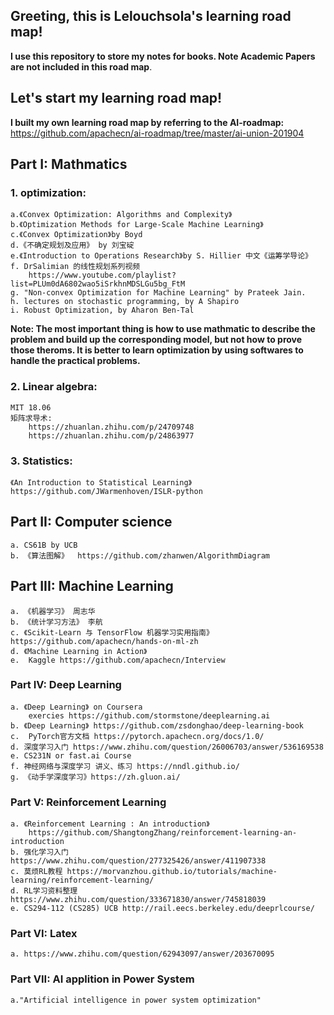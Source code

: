 ## Greeting, this is Lelouchsola's learning road map!
__I use this repository to store my notes for books. Note Academic Papers are not included in this road map__.

## Let's start my learning road map!
__I built my own learning road map by referring to the AI-roadmap:__  
https://github.com/apachecn/ai-roadmap/tree/master/ai-union-201904

## Part I: Mathmatics
### 1. optimization: 
    a.《Convex Optimization: Algorithms and Complexity》
    b.《Optimization Methods for Large-Scale Machine Learning》
    c.《Convex Optimization》by Boyd 
    d.《不确定规划及应用》 by 刘宝碇 
    e.《Introduction to Operations Research》by S. Hillier 中文《运筹学导论》
    f. DrSalimian 的线性规划系列视频 
        https://www.youtube.com/playlist?list=PLUm0dA6802wao5iSrkhnMDSLGu5bg_FtM 
    g. "Non-convex Optimization for Machine Learning" by Prateek Jain. 
    h. lectures on stochastic programming, by A Shapiro
    i. Robust Optimization, by Aharon Ben-Tal

__Note: The most important thing is how to use mathmatic to describe the problem and build up the corresponding model, but not how to prove those theroms. It is better to learn optimization by using softwares to handle the practical problems.__
### 2. Linear algebra: 
    MIT 18.06
    矩阵求导术: 
        https://zhuanlan.zhihu.com/p/24709748
        https://zhuanlan.zhihu.com/p/24863977 
### 3. Statistics:
    《An Introduction to Statistical Learning》 https://github.com/JWarmenhoven/ISLR-python

## Part II: Computer science
    a. CS61B by UCB
    b. 《算法图解》  https://github.com/zhanwen/AlgorithmDiagram

## Part III: Machine Learning
    a. 《机器学习》 周志华  
    b. 《统计学习方法》 李航  
    c. 《Scikit-Learn 与 TensorFlow 机器学习实用指南》 https://github.com/apachecn/hands-on-ml-zh  
    d. 《Machine Learning in Action》  
    e.  Kaggle https://github.com/apachecn/Interview

### Part IV: Deep Learning
    a. 《Deep Learning》 on Coursera  
        exercies https://github.com/stormstone/deeplearning.ai  
    b. 《Deep Learning》 https://github.com/zsdonghao/deep-learning-book 
    c.  PyTorch官方文档 https://pytorch.apachecn.org/docs/1.0/  
    d. 深度学习入门 https://www.zhihu.com/question/26006703/answer/536169538  
    e. CS231N or fast.ai Course  
    f. 神经网络与深度学习 讲义、练习 https://nndl.github.io/  
    g. 《动手学深度学习》https://zh.gluon.ai/

### Part V: Reinforcement Learning
    a. 《Reinforcement Learning : An introduction》  
        https://github.com/ShangtongZhang/reinforcement-learning-an-introduction  
    b. 强化学习入门 https://www.zhihu.com/question/277325426/answer/411907338
    c. 莫烦RL教程 https://morvanzhou.github.io/tutorials/machine-learning/reinforcement-learning/  
    d. RL学习资料整理 https://www.zhihu.com/question/333671830/answer/745818039
    e. CS294-112 (CS285) UCB http://rail.eecs.berkeley.edu/deeprlcourse/
### Part VI: Latex
    a. https://www.zhihu.com/question/62943097/answer/203670095

### Part VII: AI applition in Power System
    a."Artificial intelligence in power system optimization"
